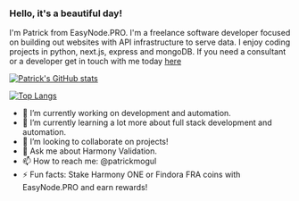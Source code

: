 ### Hello, it's a beautiful day!
I'm Patrick from EasyNode.PRO. I'm a freelance software developer focused on building out websites with API infrastructure to serve data. I enjoy coding projects in python, next.js, express and mongoDB. If you need a consultant or a developer get in touch with me today [here](https://easynode.pro/links)

[![Patrick's GitHub stats](https://github-readme-stats.vercel.app/api?username=patrickmogul&count_private=true&show_icons=true&layout=compact&theme=onedark)](https://github.com/patrickmogul)

[![Top Langs](https://github-readme-stats.vercel.app/api/top-langs/?username=patrickmogul&count_private=true&layout=compact&theme=onedark)](https://github.com/patrickmogul)

- 🔭 I’m currently working on development and automation.
- 🌱 I’m currently learning a lot more about full stack development and automation.
- 👯 I’m looking to collaborate on projects!
- 💬 Ask me about Harmony Validation.
- 📫 How to reach me: @patrickmogul
- ⚡ Fun facts: Stake Harmony ONE or Findora FRA coins with EasyNode.PRO and earn rewards!
